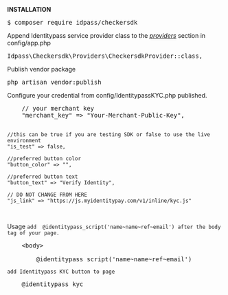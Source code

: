 <div>
<strong>INSTALLATION</strong>
</div>

<p>
<pre>
$ composer require idpass/checkersdk
</pre>
</p>

<p>
Append Identitypass service provider class to the <u><i>providers</i></u> section in config/app.php
<pre>
Idpass\Checkersdk\Providers\CheckersdkProvider::class,
</pre>
</p>

<p>
Publish vendor package
<pre>
php artisan vendor:publish
</pre>
</p>

<p>
Configure your credential from config/IdentitypassKYC.php published.
<pre>
    // your merchant key
    "merchant_key" => "Your-Merchant-Public-Key",

    //this can be true if you are testing SDK or false to use the live environment
    "is_test" => false, 

    //preferred button color
    "button_color" => "",

    //preferred button text
    "button_text" => "Verify Identity", 

    // DO NOT CHANGE FROM HERE
    "js_link" => "https://js.myidentitypay.com/v1/inline/kyc.js"
</pre>
</p>


<p>
Usage
<code>add  @identitypass_script('name~name~ref~email') after the body tag of your page.</code>
<pre>
    &lt;body&gt; <br/>
        @identitypass_script('name~name~ref~email')
</pre>

<code>add Identitypass KYC button to page</code>
<pre>
    @identitypass_kyc
</pre>
</p>